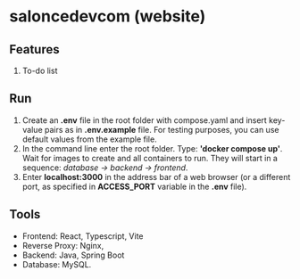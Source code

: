 # saloncedevcom (website)

## Features
1. To-do list

## Run
1. Create an **.env** file in the root folder with compose.yaml and insert key-value pairs as in **.env.example** file. For testing purposes, you can use default values from the example file. 
2. In the command line enter the root folder. Type: **'docker compose up'**. Wait for images to create and all containers to run. They will start in a sequence:
*database -> backend -> frontend*.
3. Enter **localhost:3000** in the address bar of a web browser (or a different port, as specified in **ACCESS_PORT** variable in the **.env** file).

## Tools
- Frontend: React, Typescript, Vite
- Reverse Proxy: Nginx,
- Backend: Java, Spring Boot
- Database: MySQL.